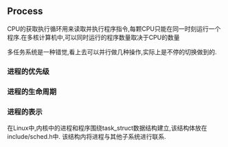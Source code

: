 ## Process
CPU的获取执行循环用来读取并执行程序指令,每颗CPU只能在同一时刻运行一个程序.在多核计算机中,可以同时运行的程序数量取决于CPU的数量

多任务系统是一种错觉,看上去可以并行做几种操作,实际上是不停的切换做到的.

### 进程的优先级
### 进程的生命周期
### 进程的表示
在Linux中,内核中的进程和程序围绕task_struct数据结构建立,该结构体放在include/sched.h中.
该结构内将进程与其他子系统进行联系.
